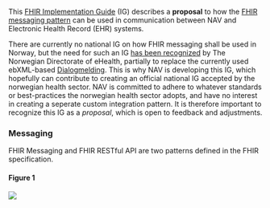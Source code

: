 This [FHIR Implementation Guide](https://www.hl7.org/fhir/implementationguide.html) (IG) describes a **proposal** to how the [FHIR messaging pattern](https://www.hl7.org/fhir/messaging.html) can be used in communication between NAV and Electronic Health Record (EHR) systems.

There are currently no national IG on how FHIR messaging shall be used in Norway, but the need for such an IG [has been recognized](https://github.com/HL7Norway/best-practice/blob/master/docs/messaging.md) by The Norwegian Directorate of eHealth, partially to replace the currently used ebXML-based [Dialogmelding](https://www.ehelse.no/Standardisering/standarder/dialogmelding-v1.1). This is why NAV is developing this IG, which hopefully can contribute to creating an official national IG accepted by the norwegian health sector. NAV is committed to adhere to whatever standards or best-practices the norwegian health sector adopts, and have no interest in creating a seperate custom integration pattern. It is therefore important to recognize this IG as a *proposal*, which is open to feedback and adjustments.

### Messaging
FHIR Messaging and FHIR RESTful API are two patterns defined in the FHIR specification.

#### Figure 1
[![](https://mermaid.ink/img/eyJjb2RlIjoiZmxvd2NoYXJ0ICBcbiAgICBzdWJncmFwaCBOQVZcbiAgICBkaXJlY3Rpb24gTFJcbiAgICB5MS0tPnxGSElSIFJFU1RmdWx8eTJcbiAgICB5MS0tPnxLYWZrYXx5M1xuICAgIGVuZFxuICAgIHN1YmdyYXBoIEVIUjJcbiAgICB6Mi0tPnoxXG4gICAgejEtLT58bm90IEZISVJ8ejJcbiAgICBlbmRcbiAgICBzdWJncmFwaCBFSFIxXG4gICAgZGlyZWN0aW9uIExSXG4gICAgeDEtLT54MlxuICAgIHgyLS0-fEZISVIgUkVTVGZ1bHx4M1xuICAgIHgzLS0-eDJcbiAgICB4NC0tPngzXG4gICAgZW5kXG4gICAgRUhSMS0uIEZISVIgTWVzc2FnaW5nIC4tPk5BVlxuICAgIE5BVi0uLT5FSFIxXG4gICAgTkFWLS4gRkhJUiBNZXNzYWdpbmcgLi0-RUhSMlxuICAgIEVIUjItLi0-TkFWXG4gICAgc3R5bGUgRUhSMSBmaWxsOiM1NDk5Qzcsc3Ryb2tlOiMzMzNcbiAgICBzdHlsZSBOQVYgZmlsbDojRTc0QzNDLHN0cm9rZTojMzMzIiwibWVybWFpZCI6eyJ0aGVtZSI6ImRlZmF1bHQifSwidXBkYXRlRWRpdG9yIjpmYWxzZSwiYXV0b1N5bmMiOnRydWUsInVwZGF0ZURpYWdyYW0iOmZhbHNlfQ)](https://mermaid-js.github.io/mermaid-live-editor/edit/#eyJjb2RlIjoiZmxvd2NoYXJ0ICBcbiAgICBzdWJncmFwaCBOQVZcbiAgICBkaXJlY3Rpb24gTFJcbiAgICB5MS0tPnxGSElSIFJFU1RmdWx8eTJcbiAgICB5MS0tPnxLYWZrYXx5M1xuICAgIGVuZFxuICAgIHN1YmdyYXBoIEVIUjJcbiAgICB6Mi0tPnoxXG4gICAgejEtLT58bm90IEZISVJ8ejJcbiAgICBlbmRcbiAgICBzdWJncmFwaCBFSFIxXG4gICAgZGlyZWN0aW9uIExSXG4gICAgeDEtLT54MlxuICAgIHgyLS0-fEZISVIgUkVTVGZ1bHx4M1xuICAgIHgzLS0-eDJcbiAgICB4NC0tPngzXG4gICAgZW5kXG4gICAgRUhSMS0uIEZISVIgTWVzc2FnaW5nIC4tPk5BVlxuICAgIE5BVi0uLT5FSFIxXG4gICAgTkFWLS4gRkhJUiBNZXNzYWdpbmcgLi0-RUhSMlxuICAgIEVIUjItLi0-TkFWXG4gICAgc3R5bGUgRUhSMSBmaWxsOiM1NDk5Qzcsc3Ryb2tlOiMzMzNcbiAgICBzdHlsZSBOQVYgZmlsbDojRTc0QzNDLHN0cm9rZTojMzMzIiwibWVybWFpZCI6IntcbiAgXCJ0aGVtZVwiOiBcImRlZmF1bHRcIlxufSIsInVwZGF0ZUVkaXRvciI6ZmFsc2UsImF1dG9TeW5jIjp0cnVlLCJ1cGRhdGVEaWFncmFtIjpmYWxzZX0)